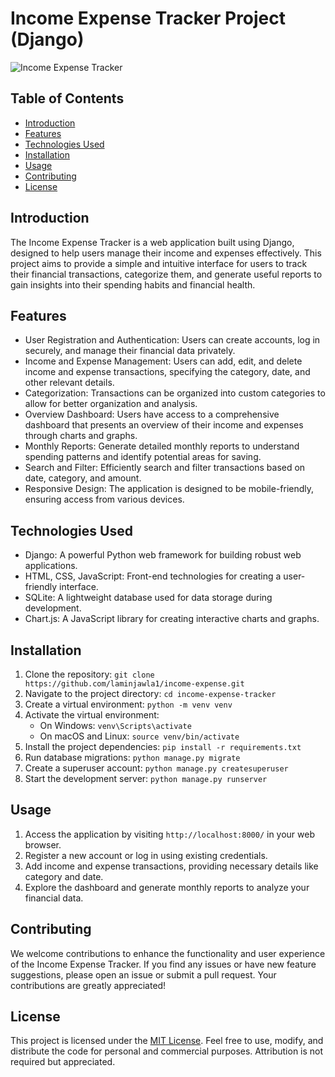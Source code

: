 # Income Expense Tracker Project (Django)

![Income Expense Tracker](dash.jpeg)

## Table of Contents
- [Introduction](#introduction)
- [Features](#features)
- [Technologies Used](#technologies-used)
- [Installation](#installation)
- [Usage](#usage)
- [Contributing](#contributing)
- [License](#license)

## Introduction

The Income Expense Tracker is a web application built using Django, designed to help users manage their income and expenses effectively. This project aims to provide a simple and intuitive interface for users to track their financial transactions, categorize them, and generate useful reports to gain insights into their spending habits and financial health.

## Features

- User Registration and Authentication: Users can create accounts, log in securely, and manage their financial data privately.
- Income and Expense Management: Users can add, edit, and delete income and expense transactions, specifying the category, date, and other relevant details.
- Categorization: Transactions can be organized into custom categories to allow for better organization and analysis.
- Overview Dashboard: Users have access to a comprehensive dashboard that presents an overview of their income and expenses through charts and graphs.
- Monthly Reports: Generate detailed monthly reports to understand spending patterns and identify potential areas for saving.
- Search and Filter: Efficiently search and filter transactions based on date, category, and amount.
- Responsive Design: The application is designed to be mobile-friendly, ensuring access from various devices.

## Technologies Used

- Django: A powerful Python web framework for building robust web applications.
- HTML, CSS, JavaScript: Front-end technologies for creating a user-friendly interface.
- SQLite: A lightweight database used for data storage during development.
- Chart.js: A JavaScript library for creating interactive charts and graphs.

## Installation

1. Clone the repository: `git clone https://github.com/laminjawla1/income-expense.git`
2. Navigate to the project directory: `cd income-expense-tracker`
3. Create a virtual environment: `python -m venv venv`
4. Activate the virtual environment:
   - On Windows: `venv\Scripts\activate`
   - On macOS and Linux: `source venv/bin/activate`
5. Install the project dependencies: `pip install -r requirements.txt`
6. Run database migrations: `python manage.py migrate`
7. Create a superuser account: `python manage.py createsuperuser`
8. Start the development server: `python manage.py runserver`

## Usage

1. Access the application by visiting `http://localhost:8000/` in your web browser.
2. Register a new account or log in using existing credentials.
3. Add income and expense transactions, providing necessary details like category and date.
4. Explore the dashboard and generate monthly reports to analyze your financial data.

## Contributing

We welcome contributions to enhance the functionality and user experience of the Income Expense Tracker. If you find any issues or have new feature suggestions, please open an issue or submit a pull request. Your contributions are greatly appreciated!

## License

This project is licensed under the [MIT License](LICENSE). Feel free to use, modify, and distribute the code for personal and commercial purposes. Attribution is not required but appreciated.
